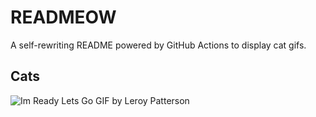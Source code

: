 # READMEOW

A self-rewriting README powered by GitHub Actions to display cat gifs.

## Cats

![Im Ready Lets Go GIF by Leroy Patterson](https://media2.giphy.com/media/CjmvTCZf2U3p09Cn0h/200.gif?cid=9acd02daxlgdjwrlunkrcn56b8i3h1uxfqm2p7o6fwx2zt63&ep=v1_gifs_search&rid=200.gif&ct=g)
